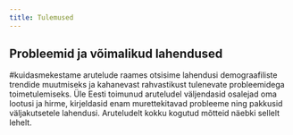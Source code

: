 ```yaml
---
title: Tulemused
---
```

## Probleemid ja võimalikud lahendused
\#kuidasmekestame arutelude raames otsisime lahendusi demograafiliste trendide muutmiseks ja kahanevast rahvastikust tulenevate probleemidega toimetulemiseks. Üle Eesti toimunud aruteludel väljendasid osalejad oma lootusi ja hirme, kirjeldasid enam murettekitavad probleeme ning pakkusid väljakutsetele lahendusi. Aruteludelt kokku kogutud mõtteid näebki sellelt lehelt. 
